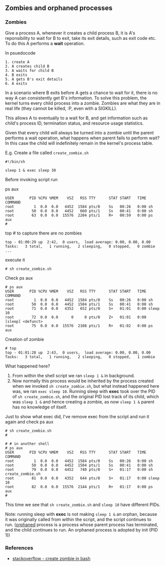 ## Zombies and orphaned processes

### Zombies

Give a process A, whenever it creates a child process B, it is A's reponsibility to wait for B to exit, take its
exit details, such as exit code etc. To do this A performs a __wait__ operation.

In psuedocode

```
1. create A
2. A creates child B
3. A waits for child B
4. B exits
5. A gets B's exit details
6. A exits
```
In a scenario where B exits before A gets a chance to wait for it, there is no way A can consistently get B's information.
To solve this problem, the kernel turns every child process into a zombie. Zombies are what they are in real life (they cannot be killed, :P, even with a SIGKILL).

This allows A to eventually to a wait for B, and get information such as child's process ID, termination status, and resource usage statistics.

Given that every child will always be turned into a zombie until the parent performs a wait operation, what happens when parent fails to perform wait? In this case the child will indefinitely remain
in the kernel's process table.

E.g.
Create a file called `create_zombie.sh`
```
#!/bin/sh

sleep 1 & exec sleep 30
```

Before invoking script run

ps aux
```
USER       PID %CPU %MEM    VSZ   RSS TTY      STAT START   TIME COMMAND
root         1  0.0  0.0   4452  1584 pts/0    Ss   00:26   0:00 sh
root        50  0.0  0.0   4452   660 pts/1    Ss   00:41   0:00 sh
root        63  0.0  0.0  15576  2204 pts/1    R+   00:59   0:00 ps aux
#
```

top # to capture there are no zombies
```
top - 01:00:29 up  2:42,  0 users,  load average: 0.00, 0.00, 0.00
Tasks:   3 total,   1 running,   2 sleeping,   0 stopped,   0 zombie
...
```

execute it
```
# sh create_zombie.sh
```

Check
ps aux
```
# ps aux
USER       PID %CPU %MEM    VSZ   RSS TTY      STAT START   TIME COMMAND
root         1  0.0  0.0   4452  1584 pts/0    Ss   00:26   0:00 sh
root        50  0.0  0.0   4452  1504 pts/1    Ss   00:41   0:00 sh
root        71  0.0  0.0   4352   652 pts/0    S+   01:01   0:00 sleep 10
root        72  0.0  0.0      0     0 pts/0    Z+   01:01   0:00 [sleep] <defunct>
root        75  0.0  0.0  15576  2108 pts/1    R+   01:02   0:00 ps aux
```

Creation of zombie
```
# top
top - 01:01:28 up  2:43,  0 users,  load average: 0.00, 0.00, 0.00
Tasks:   3 total,   1 running,   2 sleeping,   0 stopped,   1 zombie
```

What happened here?
1. From within the shell script we ran `sleep 1 &` in background.
2. Now normally this process would be inherited by the process created when we invoked `sh create_zombie.sh`, but what instead happened here
was, we ran `exec sleep 10`. Running sleep with __exec__ took over the PID of `sh create_zombie.sh`, and the original PID lost track of its child, which
was `sleep 1 &` and hence creating a zombie, as now `sleep 1 &` parent has no knowledge of itself.

Just to show what exec did, I've remove exec from the script and run it again and check ps aux
```
# sh create_zombie.sh
#

# # in another shell
# ps aux
USER       PID %CPU %MEM    VSZ   RSS TTY      STAT START   TIME COMMAND
root         1  0.0  0.0   4452  1584 pts/0    Ss   00:26   0:00 sh
root        50  0.0  0.0   4452  1504 pts/1    Ss   00:41   0:00 sh
root        79  0.0  0.0   4452   740 pts/0    S+   01:17   0:00 sh create_zombie.sh
root        81  0.0  0.0   4352   644 pts/0    S+   01:17   0:00 sleep 10
root        82  0.0  0.0  15576  2144 pts/1    R+   01:17   0:00 ps aux
#
```

This time we see that `sh create_zombie.sh` and `sleep 10` have different PIDs.

Note: running sleep with __exec__ is not making `sleep 1 &` an orphan, because it was originally called from within the script, and the script continues to run.
([orphaned](https://en.wikipedia.org/wiki/Orphan_process) process is a process whose parent process has terminated, and the child continues to run. An orphaned process is adopted by init (PID 1))

### References
- [stackoverflow - create zombie in bash](https://unix.stackexchange.com/questions/217507/zombies-in-bash)
